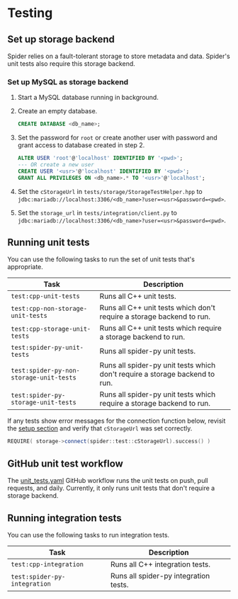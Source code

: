 # Testing

## Set up storage backend

Spider relies on a fault-tolerant storage to store metadata and data. Spider's unit tests also
require this storage backend.

### Set up MySQL as storage backend

1. Start a MySQL database running in background.
2. Create an empty database.
   ```sql
   CREATE DATABASE <db_name>;
   ```
3. Set the password for `root` or create another user with password and grant access to database
   created in step 2.
   ```sql
   ALTER USER 'root'@'localhost' IDENTIFIED BY '<pwd>';
   --- OR create a new user
   CREATE USER '<usr>'@'localhost' IDENTIFIED BY '<pwd>';
   GRANT ALL PRIVILEGES ON <db_name>.* TO '<usr>'@'localhost';
   ```
4. Set the `cStorageUrl` in `tests/storage/StorageTestHelper.hpp` to
   `jdbc:mariadb://localhost:3306/<db_name>?user=<usr>&password=<pwd>`.

5. Set the `storage_url` in `tests/integration/client.py` to
   `jdbc:mariadb://localhost:3306/<db_name>?user=<usr>&password=<pwd>`.

## Running unit tests

You can use the following tasks to run the set of unit tests that's appropriate.

| Task                                    | Description                                                                 |
|-----------------------------------------|-----------------------------------------------------------------------------|
| `test:cpp-unit-tests`                   | Runs all C++ unit tests.                                                    |
| `test:cpp-non-storage-unit-tests`       | Runs all C++ unit tests which don't require a storage backend to run.       |
| `test:cpp-storage-unit-tests`           | Runs all C++ unit tests which require a storage backend to run.             |
| `test:spider-py-unit-tests`             | Runs all spider-py unit tests.                                              |
| `test:spider-py-non-storage-unit-tests` | Runs all spider-py unit tests which don't require a storage backend to run. |
| `test:spider-py-storage-unit-tests`     | Runs all spider-py unit tests which require a storage backend to run.       |

If any tests show error messages for the connection function below, revisit the
[setup section](#set-up-mysql-as-storage-backend) and verify that `cStorageUrl` was set correctly.

```c++
REQUIRE( storage->connect(spider::test::cStorageUrl).success() )
```

## GitHub unit test workflow

The [unit_tests.yaml][gh-workflow-unit-tests] GitHub workflow runs the unit tests on push,
pull requests, and daily. Currently, it only runs unit tests that don't require a storage backend.

## Running integration tests

You can use the following tasks to run integration tests.

| Task                         | Description                           |
|------------------------------|---------------------------------------|
| `test:cpp-integration`       | Runs all C++ integration tests.       |
| `test:spider-py-integration` | Runs all spider-py integration tests. |


[gh-workflow-unit-tests]: https://github.com/y-scope/spider/blob/main/.github/workflows/unit-tests.yaml
